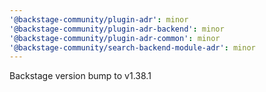 ```yaml
---
'@backstage-community/plugin-adr': minor
'@backstage-community/plugin-adr-backend': minor
'@backstage-community/plugin-adr-common': minor
'@backstage-community/search-backend-module-adr': minor
---
```


Backstage version bump to v1.38.1
